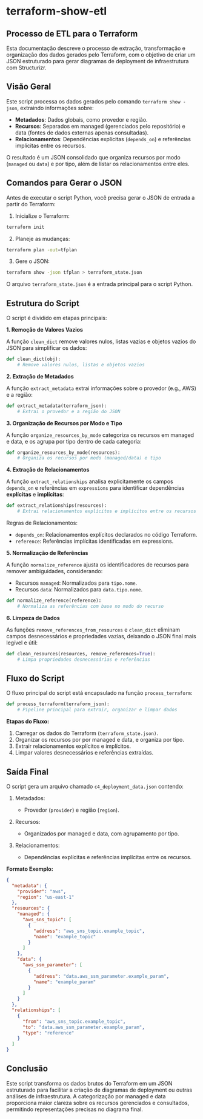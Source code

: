 # terraform-show-etl

## Processo de ETL para o Terraform

Esta documentação descreve o processo de extração, transformação e organização dos dados gerados pelo Terraform, com o objetivo de criar um JSON estruturado para gerar diagramas de deployment de infraestrutura com Structurizr.

## Visão Geral

Este script processa os dados gerados pelo comando `terraform show -json`, extraindo informações sobre:

- **Metadados**: Dados globais, como provedor e região.
- **Recursos**: Separados em managed (gerenciados pelo repositório) e data (fontes de dados externas apenas consultadas).
- **Relacionamentos**: Dependências explícitas (`depends_on`) e referências implícitas entre os recursos.

O resultado é um JSON consolidado que organiza recursos por modo (`managed` ou `data`) e por tipo, além de listar os relacionamentos entre eles.

## Comandos para Gerar o JSON

Antes de executar o script Python, você precisa gerar o JSON de entrada a partir do Terraform:

1.	Inicialize o Terraform:

```bash
terraform init
```

2.	Planeje as mudanças:

```bash
terraform plan -out=tfplan
```

3.	Gere o JSON:

```bash
terraform show -json tfplan > terraform_state.json
```

O arquivo `terraform_state.json` é a entrada principal para o script Python.

## Estrutura do Script

O script é dividido em etapas principais:

**1. Remoção de Valores Vazios**

A função `clean_dict` remove valores nulos, listas vazias e objetos vazios do JSON para simplificar os dados:

```python
def clean_dict(obj):
    # Remove valores nulos, listas e objetos vazios
```

**2. Extração de Metadados**

A função `extract_metadata` extrai informações sobre o provedor (e.g., AWS) e a região:

```python
def extract_metadata(terraform_json):
    # Extrai o provedor e a região do JSON
```

**3. Organização de Recursos por Modo e Tipo**

A função `organize_resources_by_mode` categoriza os recursos em managed e data, e os agrupa por tipo dentro de cada categoria:

```python
def organize_resources_by_mode(resources):
    # Organiza os recursos por modo (managed/data) e tipo
```

**4. Extração de Relacionamentos**

A função `extract_relationships` analisa explicitamente os campos `depends_on` e referências em `expressions` para identificar dependências **explícitas** e **implícitas**:

```python
def extract_relationships(resources):
    # Extrai relacionamentos explícitos e implícitos entre os recursos
```

Regras de Relacionamentos:

- `depends_on`: Relacionamentos explícitos declarados no código Terraform.
- `reference`: Referências implícitas identificadas em expressions.

**5. Normalização de Referências**

A função `normalize_reference` ajusta os identificadores de recursos para remover ambiguidades, considerando:

- Recursos `managed`: Normalizados para `tipo.nome`.
- Recursos `data`: Normalizados para `data.tipo.nome`.

```python
def normalize_reference(reference):
    # Normaliza as referências com base no modo do recurso
```

**6. Limpeza de Dados**

As funções `remove_references_from_resources` e `clean_dict` eliminam campos desnecessários e propriedades vazias, deixando o JSON final mais legível e útil:

```python
def clean_resources(resources, remove_references=True):
    # Limpa propriedades desnecessárias e referências
```

## Fluxo do Script

O fluxo principal do script está encapsulado na função `process_terraform`:

```python
def process_terraform(terraform_json):
    # Pipeline principal para extrair, organizar e limpar dados
```

**Etapas do Fluxo:**

1. Carregar os dados do Terraform (`terraform_state.json)`.
2. Organizar os recursos por por managed e data, e organiza por tipo.
3. Extrair relacionamentos explícitos e implícitos.
4. Limpar valores desnecessários e referências extraídas.

## Saída Final

O script gera um arquivo chamado `c4_deployment_data.json` contendo:

1.	Metadados:
	- Provedor (`provider`) e região (`region`).

2.	Recursos:
	- Organizados por managed e data, com agrupamento por tipo.

3.	Relacionamentos:
	- Dependências explícitas e referências implícitas entre os recursos.

**Formato Exemplo:**

```json
{
  "metadata": {
    "provider": "aws",
    "region": "us-east-1"
  },
  "resources": {
    "managed": {
      "aws_sns_topic": [
        {
          "address": "aws_sns_topic.example_topic",
          "name": "example_topic"
        }
      ]
    },
    "data": {
      "aws_ssm_parameter": [
        {
          "address": "data.aws_ssm_parameter.example_param",
          "name": "example_param"
        }
      ]
    }
  },
  "relationships": [
    {
      "from": "aws_sns_topic.example_topic",
      "to": "data.aws_ssm_parameter.example_param",
      "type": "reference"
    }
  ]
}
```

## Conclusão

Este script transforma os dados brutos do Terraform em um JSON estruturado para facilitar a criação de diagramas de deployment ou outras análises de infraestrutura. A categorização por managed e data proporciona maior clareza sobre os recursos gerenciados e consultados, permitindo representações precisas no diagrama final.

